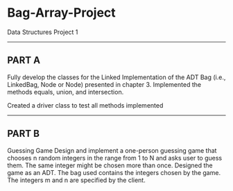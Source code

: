 # Bag-Array-Project
Data Structures Project 1

---

## PART A
Fully develop the classes for the Linked Implementation of the ADT Bag (i.e., LinkedBag<T>, Node or Node<T>) presented in chapter 3.
Implemented the methods equals, union, and intersection.

Created a driver class to test all methods implemented

---

## PART B
Guessing Game
Design and implement a one-person guessing game that chooses n random integers in the range from 1 to N and asks user to guess them. 
The same integer might be chosen more than once.
Designed the game as an ADT. The bag used contains the integers chosen by the game. The integers m and n are specified by the client.

